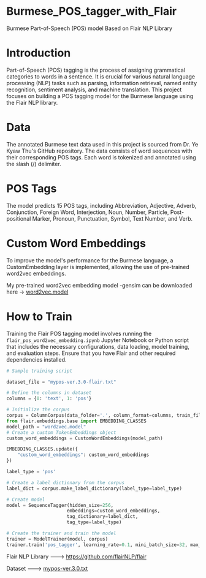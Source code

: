 # Burmese_POS_tagger_with_Flair
Burmese Part-of-Speech (POS) model Based on Flair NLP Library

# Introduction
Part-of-Speech (POS) tagging is the process of assigning grammatical categories to words in a sentence. It is crucial for various natural language processing (NLP) tasks such as parsing, information retrieval, named entity recognition, sentiment analysis, and machine translation. This project focuses on building a POS tagging model for the Burmese language using the Flair NLP library.

# Data
The annotated Burmese text data used in this project is sourced from Dr. Ye Kyaw Thu's GitHub repository. The data consists of word sequences with their corresponding POS tags. Each word is tokenized and annotated using the slash (/) delimiter.

# POS Tags
The model predicts 15 POS tags, including Abbreviation, Adjective, Adverb, Conjunction, Foreign Word, Interjection, Noun, Number, Particle, Post-positional Marker, Pronoun, Punctuation, Symbol, Text Number, and Verb.

# Custom Word Embeddings
To improve the model's performance for the Burmese language, a CustomEmbedding layer is implemented, allowing the use of pre-trained word2vec embeddings.

My pre-trained word2vec embedding model -gensim can be downloaded here -> 
[word2vec.model](https://drive.google.com/file/d/1Sa9TvWG0DMoGYdBe1ieUyw0tz_69C4PT/view?usp=sharing)

# How to Train
Training the Flair POS tagging model involves running the `flair_pos_word2vec_embedding.ipynb` Jupyter Notebook or Python script that includes the necessary configurations, data loading, model training, and evaluation steps. Ensure that you have Flair and other required dependencies installed.
```python
# Sample training script

dataset_file = "mypos-ver.3.0-flair.txt"

# Define the columns in dataset
columns = {0: 'text', 1: 'pos'}

# Initialize the corpus
corpus = ColumnCorpus(data_folder='.', column_format=columns, train_file=dataset_file)
from flair.embeddings.base import EMBEDDING_CLASSES
model_path = "word2vec.model"
# Create a custom TokenEmbeddings object
custom_word_embeddings = CustomWordEmbeddings(model_path)

EMBEDDING_CLASSES.update({
    "custom_word_embeddings": custom_word_embeddings
})

label_type = 'pos'

# Create a label dictionary from the corpus
label_dict = corpus.make_label_dictionary(label_type=label_type)

# Create model
model = SequenceTagger(hidden_size=256,
                      embeddings=custom_word_embeddings,
                      tag_dictionary=label_dict,
                      tag_type=label_type)

# Create the trainer and train the model
trainer = ModelTrainer(model, corpus)
trainer.train('pos_tagger', learning_rate=0.1, mini_batch_size=32, max_epochs=10)
```
Flair NLP Library ---> https://github.com/flairNLP/flair

Dataset ---> [mypos-ver.3.0.txt](https://github.com/ye-kyaw-thu/myPOS/blob/master/corpus-ver-3.0/corpus/mypos-ver.3.0.txt)
